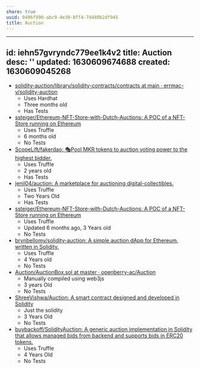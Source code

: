```yaml
---
share: true
uuid: 0496f990-abc9-4e30-8ff4-7d480b2df945
title: Auction
---
```

---
id: iehn57gvryndc779ee1k4v2
title: Auction
desc: ''
updated: 1630609674688
created: 1630609045268
---

* [solidity-auction/library/solidity-contracts/contracts at main · errmac-v/solidity-auction](https://github.com/errmac-v/solidity-auction/tree/main/library/solidity-contracts/contracts)
  * Uses Hardhat
  * Three months old
  * Has Tests
* [ssteiger/Ethereum-NFT-Store-with-Dutch-Auctions: A POC of a NFT-Store running on Ethereum](https://github.com/ssteiger/Ethereum-NFT-Store-with-Dutch-Auctions)
  * Uses Truffle
  * 6 months old
  * No Tests
* [ScopeLift/fakerdao: 🎭Pool MKR tokens to auction voting power to the highest bidder.](https://github.com/ScopeLift/fakerdao)
  * Uses Truffle
  * 2 years old
  * Has Tests
* [jenil04/auction: A marketplace for auctioning digital-collectibles.](https://github.com/jenil04/auction)
  * Uses Truffle
  * Two Years Old
  * Has Tests
* [ssteiger/Ethereum-NFT-Store-with-Dutch-Auctions: A POC of a NFT-Store running on Ethereum](https://github.com/ssteiger/Ethereum-NFT-Store-with-Dutch-Auctions)
  * Uses Truffle
  * Updated 6 months ago, 3 Years old
  * No Tests
* [brynbellomy/solidity-auction: A simple auction dApp for Ethereum, written in Solidity.](https://github.com/brynbellomy/solidity-auction)
  * Uses Truffle
  * 4 Years old
  * No Tests
* [Auction/AuctionBox.sol at master · openberry-ac/Auction](https://github.com/openberry-ac/Auction/blob/master/contracts/AuctionBox.sol)
  * Manually compiled using web3js
  * 3 years Old
  * No Tests
* [ShreeVishwa/Auction: A smart contract designed and developed in Solidity](https://github.com/ShreeVishwa/Auction)
  * Just the solidity
  * 3 Years Old
  * No Tests
* [buybackoff/SolidityAuction: A generic auction implementation in Solidity that allows managed bids from backend and supports bids in ERC20 tokens.](https://github.com/buybackoff/SolidityAuction)
  * Uses Truffle
  * 4 Years Old
  * No Tests
